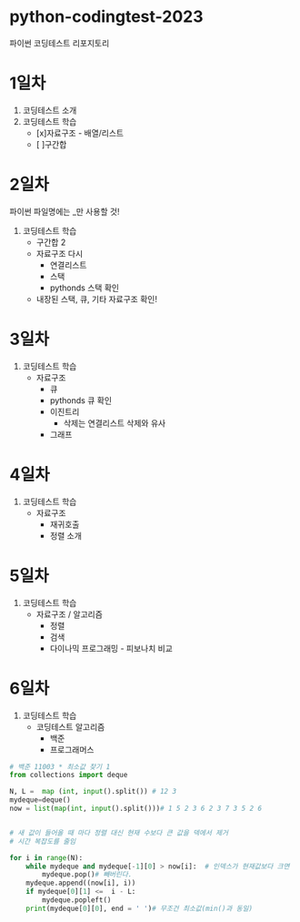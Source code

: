 # python-codingtest-2023
파이썬 코딩테스트 리포지토리

# 1일차
1. 코딩테스트 소개
2. 코딩테스트 학습
    - [x]자료구조 - 배열/리스트
    - [ ]구간합

# 2일차
파이썬 파일명에는 _만 사용할 것!
1. 코딩테스트 학습
    - 구간합 2
    - 자료구조 다시
        - 연결리스트
        - 스택
        - pythonds 스택 확인
    - 내장된 스택, 큐, 기타 자료구조 확인!

# 3일차
1. 코딩테스트 학습
    - 자료구조
        - 큐
        - pythonds 큐 확인
        - 이진트리
            - 삭제는 연결리스트 삭제와 유사
        - 그래프

# 4일차
1. 코딩테스트 학습
    - 자료구조
        - 재귀호출
        - 정렬 소개

# 5일차
1. 코딩테스트 학습
    - 자료구조 / 알고리즘
        - 정렬
        - 검색
        - 다이나믹 프로그래밍 - 피보나치 비교

# 6일차
1. 코딩테스트 학습
    - 코딩테스트 알고리즘
        - 백준
        - 프로그래머스  

```py
# 백준 11003 * 최소값 찾기 1
from collections import deque

N, L =  map (int, input().split()) # 12 3
mydeque=deque()
now = list(map(int, input().split()))# 1 5 2 3 6 2 3 7 3 5 2 6 


# 새 값이 들어올 때 마다 정렬 대신 현재 수보다 큰 값을 덱에서 제거
# 시간 복잡도를 줄임

for i in range(N):
    while mydeque and mydeque[-1][0] > now[i]:  # 인덱스가 현재값보다 크면 
        mydeque.pop()# 빼버린다.
    mydeque.append((now[i], i))
    if mydeque[0][1] <=  i - L:
        mydeque.popleft()
    print(mydeque[0][0], end = ' ')# 무조건 최소값(min()과 동일)
    
```